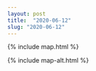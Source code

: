 ```yaml
---
layout: post
title:  "2020-06-12"
slug: "2020-06-12"
---
```

{% include map.html %}

{% include map-alt.html %}
